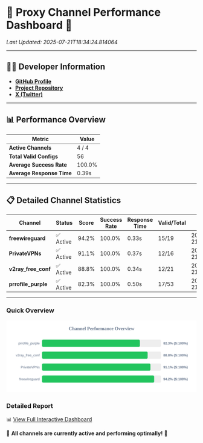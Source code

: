 # 🌟 Proxy Channel Performance Dashboard 🌟

_Last Updated: 2025-07-21T18:34:24.814064_

---

## 👩‍💻 Developer Information

- **[GitHub Profile](https://github.com/4n0nymou3)**  
- **[Project Repository](https://github.com/4n0nymou3/multi-proxy-config-fetcher)**  
- **[X (Twitter)](https://x.com/4n0nymou3)**  

---

## 📊 Performance Overview

| Metric                | Value       |
|-----------------------|-------------|
| **Active Channels**   | 4 / 4       |
| **Total Valid Configs** | 56          |
| **Average Success Rate** | 100.0%      |
| **Average Response Time** | 0.39s       |

---

## 📋 Detailed Channel Statistics

| Channel          | Status     | Score  | Success Rate | Response Time | Valid/Total | Last Success               |
|------------------|------------|--------|--------------|---------------|-------------|----------------------------|
| **freewireguard**  | ✅ Active  | 94.2%  | 100.0% | 0.33s         | 15/19       | 2025-07-21T18:34:24.812380 |
| **PrivateVPNs**  | ✅ Active  | 91.1%  | 100.0% | 0.37s         | 12/16       | 2025-07-21T18:34:24.455662 |
| **v2ray_free_conf**  | ✅ Active  | 88.8%  | 100.0% | 0.34s         | 12/21       | 2025-07-21T18:34:24.044860 |
| **prrofile_purple**  | ✅ Active  | 82.3%  | 100.0% | 0.50s         | 17/53       | 2025-07-21T18:34:23.659317 |

---

### Quick Overview
<div align="center">
  <a href="https://raw.githubusercontent.com/nullluser/NullRepo/refs/heads/main/assets/channel_stats_chart.svg">
    <img src="https://raw.githubusercontent.com/nullluser/NullRepo/refs/heads/main/assets/channel_stats_chart.svg" alt="Source Performance Statistics" width="800">
  </a>
</div>

### Detailed Report
📊 [View Full Interactive Dashboard](https://htmlpreview.github.io/?https://github.com/nullluser/NullRepo/blob/main/assets/performance_report.html)

🎉 **All channels are currently active and performing optimally!** 🎉
